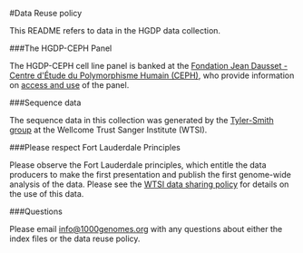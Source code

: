 #Data Reuse policy

This README refers to data in the HGDP data collection.

###The HGDP-CEPH Panel

The HGDP-CEPH cell line panel is banked at the [Fondation Jean Dausset - Centre d'Étude du Polymorphisme Humain (CEPH)](http://www.cephb.fr/en/hgdp_panel.php), who provide information on [access and use](http://www.cephb.fr/en/hgdp_panel.php#conditionsacces) of the panel.

###Sequence data

The sequence data in this collection was generated by the [Tyler-Smith group](http://www.sanger.ac.uk/science/groups/tyler-smith-group) at the Wellcome Trust Sanger Institute (WTSI). 

###Please respect Fort Lauderdale Principles

Please observe the Fort Lauderdale principles, which entitle the data producers to make the first presentation and publish the first genome-wide analysis of the data. Please see the [WTSI data sharing policy](http://www.sanger.ac.uk/about/who-we-are/policies/open-access-science) for details on the use of this data.

###Questions

Please email info@1000genomes.org with any questions about either the index files or the data reuse policy.
